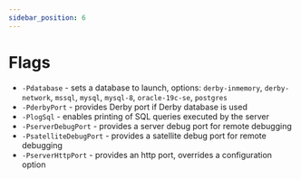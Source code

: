 ```yaml
---
sidebar_position: 6
---
```


# Flags

* `-Pdatabase` - sets a database to launch, options: `derby-inmemory`, `derby-network`, `mssql`, `mysql`, `mysql-8`, `oracle-19c-se`, `postgres`
* `-PderbyPort` - provides Derby port if Derby database is used
* `-PlogSql` - enables printing of SQL queries executed by the server
* `-PserverDebugPort` - provides a server debug port for remote debugging
* `-PsatelliteDebugPort` - provides a satellite debug port for remote debugging
* `-PserverHttpPort` - provides an http port, overrides a configuration option


